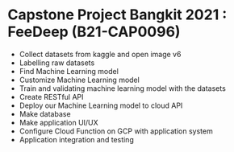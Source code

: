# Capstone Project Bangkit 2021 : FeeDeep (B21-CAP0096)

- Collect datasets from kaggle and open image v6
- Labelling raw datasets
- Find Machine Learning model
- Customize Machine Learning model
- Train and validating machine learning model with the datasets
- Create RESTful API
- Deploy our Machine Learning model to cloud API
- Make database
- Make application UI/UX
- Configure Cloud Function on GCP with application system
- Application integration and testing

